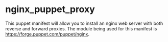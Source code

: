 # nginx_puppet_proxy
This puppet manifest will allow you to install an nginx web server with both reverse and forward proxies. The module being used for this manifest is https://forge.puppet.com/puppet/nginx. 
